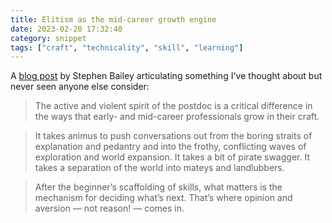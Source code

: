 ```yaml
---
title: Elitism as the mid-career growth engine
date: 2023-02-20 17:32:40
category: snippet
tags: ["craft", "technicality", "skill", "learning"]
---
```


A [blog post](https://stkbailey.substack.com/p/elitism-as-the-mid-career-growth) by Stephen Bailey
articulating something I've thought about but never seen anyone else consider:

> The active and violent spirit of the postdoc is a critical difference in the ways that early- and
> mid-career professionals grow in their craft.

> It takes animus to push conversations out from the boring straits of explanation and pedantry and
> into the frothy, conflicting waves of exploration and world expansion. It takes a bit of pirate
> swagger. It takes a separation of the world into mateys and landlubbers.

> After the beginner’s scaffolding of skills, what matters is the mechanism for deciding what’s
> next. That’s where opinion and aversion — not reason! — comes in.
